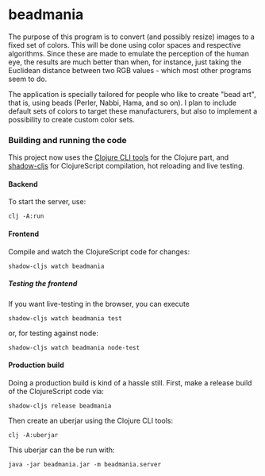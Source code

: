 # beadmania

The purpose of this program is to convert (and possibly resize) images to a
fixed set of colors. This will be done using color spaces and respective
algorithms. Since these are made to emulate the perception of the human eye,
the results are much better than when, for instance, just taking the Euclidean
distance between two RGB values - which most other programs seem to do.

The application is specially tailored for people who like to create "bead art",
that is, using beads (Perler, Nabbi, Hama, and so on). I plan to include
default sets of colors to target these manufacturers, but also to implement
a possibility to create custom color sets.

### Building and running the code

This project now uses the [Clojure CLI tools](https://clojure.org/guides/deps_and_cli)
for the Clojure part, and [shadow-cljs](shadow-cljs.org) for ClojureScript
compilation, hot reloading and live testing.

#### Backend

To start the server, use:

```
clj -A:run
```

#### Frontend

Compile and watch the ClojureScript code for changes:

```
shadow-cljs watch beadmania
```

##### Testing the frontend

If you want live-testing in the browser, you can execute

```
shadow-cljs watch beadmania test
```

or, for testing against node:

```
shadow-cljs watch beadmania node-test
```

#### Production build

Doing a production build is kind of a hassle still. First, make a release
build of the ClojureScript code via:

```
shadow-cljs release beadmania
```

Then create an uberjar using the Clojure CLI tools:

```
clj -A:uberjar
```

This uberjar can the be run with:

```
java -jar beadmania.jar -m beadmania.server
```
